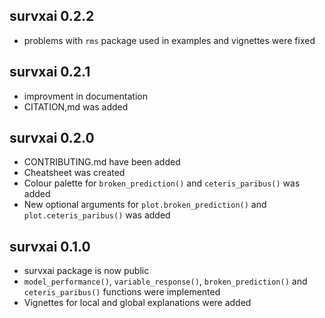 survxai 0.2.2
----------------------------------------------------------------
* problems with `rms` package used in examples and vignettes were fixed

survxai 0.2.1
----------------------------------------------------------------
* improvment in documentation
* CITATION,md was added

survxai 0.2.0
----------------------------------------------------------------
* CONTRIBUTING.md have been added
* Cheatsheet was created
* Colour palette for `broken_prediction()` and `ceteris_paribus()` was added
* New optional arguments for `plot.broken_prediction()` and `plot.ceteris_paribus()` was added

survxai 0.1.0
----------------------------------------------------------------
* survxai package is now public
* `model_performance()`, `variable_response()`, `broken_prediction()` and `ceteris_paribus()` functions were implemented
* Vignettes for local and global explanations were added
